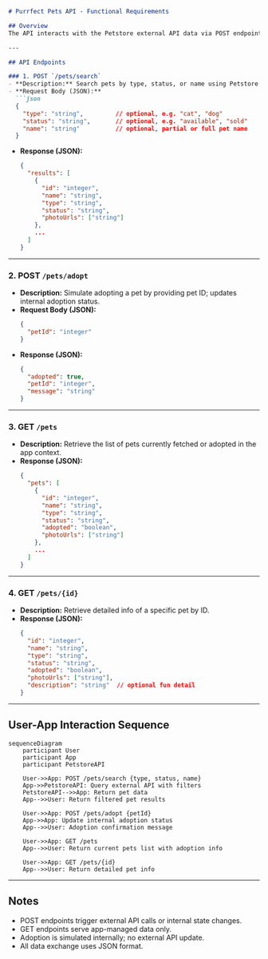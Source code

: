 ```markdown
# Purrfect Pets API - Functional Requirements

## Overview
The API interacts with the Petstore external API data via POST endpoints for data retrieval or any business logic, while GET endpoints serve the app's processed results to the client. The app focuses on pet data management and fun interactions.

---

## API Endpoints

### 1. POST `/pets/search`
- **Description:** Search pets by type, status, or name using Petstore API.
- **Request Body (JSON):**
  ```json
  {
    "type": "string",         // optional, e.g. "cat", "dog"
    "status": "string",       // optional, e.g. "available", "sold"
    "name": "string"          // optional, partial or full pet name
  }
  ```
- **Response (JSON):**
  ```json
  {
    "results": [
      {
        "id": "integer",
        "name": "string",
        "type": "string",
        "status": "string",
        "photoUrls": ["string"]
      },
      ...
    ]
  }
  ```

---

### 2. POST `/pets/adopt`
- **Description:** Simulate adopting a pet by providing pet ID; updates internal adoption status.
- **Request Body (JSON):**
  ```json
  {
    "petId": "integer"
  }
  ```
- **Response (JSON):**
  ```json
  {
    "adopted": true,
    "petId": "integer",
    "message": "string"
  }
  ```

---

### 3. GET `/pets`
- **Description:** Retrieve the list of pets currently fetched or adopted in the app context.
- **Response (JSON):**
  ```json
  {
    "pets": [
      {
        "id": "integer",
        "name": "string",
        "type": "string",
        "status": "string",
        "adopted": "boolean",
        "photoUrls": ["string"]
      },
      ...
    ]
  }
  ```

---

### 4. GET `/pets/{id}`
- **Description:** Retrieve detailed info of a specific pet by ID.
- **Response (JSON):**
  ```json
  {
    "id": "integer",
    "name": "string",
    "type": "string",
    "status": "string",
    "adopted": "boolean",
    "photoUrls": ["string"],
    "description": "string"  // optional fun detail
  }
  ```

---

## User-App Interaction Sequence

```mermaid
sequenceDiagram
    participant User
    participant App
    participant PetstoreAPI

    User->>App: POST /pets/search {type, status, name}
    App->>PetstoreAPI: Query external API with filters
    PetstoreAPI-->>App: Return pet data
    App-->>User: Return filtered pet results

    User->>App: POST /pets/adopt {petId}
    App->>App: Update internal adoption status
    App-->>User: Adoption confirmation message

    User->>App: GET /pets
    App-->>User: Return current pets list with adoption info

    User->>App: GET /pets/{id}
    App-->>User: Return detailed pet info
```

---

## Notes
- POST endpoints trigger external API calls or internal state changes.
- GET endpoints serve app-managed data only.
- Adoption is simulated internally; no external API update.
- All data exchange uses JSON format.
```
